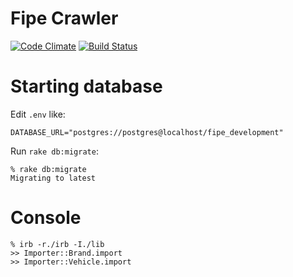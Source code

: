 Fipe Crawler
==============

[![Code Climate](https://codeclimate.com/github/romulostorel/fipecrawler/badges/gpa.svg)](https://codeclimate.com/github/romulostorel/fipecrawler)
[![Build Status](https://semaphoreci.com/api/v1/projects/0e64eca8-d682-4ee5-9525-74544931a36a/511974/badge.svg)](https://semaphoreci.com/romulostorel/fipecrawler)

Starting database
=================

Edit `.env` like:

    DATABASE_URL="postgres://postgres@localhost/fipe_development"

Run `rake db:migrate`:

    % rake db:migrate
    Migrating to latest

Console
=======

    % irb -r./irb -I./lib
    >> Importer::Brand.import
    >> Importer::Vehicle.import
